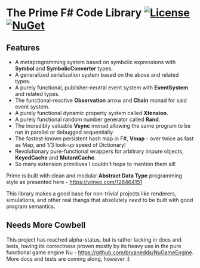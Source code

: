 The Prime F# Code Library [![License](https://img.shields.io/badge/license-MIT-blue.svg)](https://github.com/bryanedds/Nu/Prime/blob/master/LICENSE.md) [![NuGet](https://img.shields.io/nuget/v/Nuget.Core.svg)](https://www.nuget.org/packages/Prime)
=

## Features

- A metaprogramming system based on symbolic expressions with **Symbol** and **SymbolicConverter** types.
- A generalized serialization system based on the above and related types.
- A purely functional, publisher-neutral event system with **EventSystem** and related types.
- The functional-reactive **Observation** arrow and **Chain** monad for said event system.
- A purely functional dynamic property system called **Xtension**.
- A purely functional random number generator called **Rand**.
- The incredibly valuable **Vsync** monad allowing the same program to be run in parallel or debugged sequentially.
- The fastest-known persistent hash map in F#, **Vmap** - over twice as fast as Map, and 1/3 look-up speed of Dictionary!
- Revolutionary pure-functional wrappers for arbitrary impure objects, **KeyedCache** and **MutantCache**.
- So many extension primitives I couldn't hope to mention them all!

Prime is built with clean and modular **Abstract Data Type** programming style as presented here - https://vimeo.com/128464151

This library makes a good base for non-trivial projects like renderers, simulations, and other real thangs that absolutely *need* to be built with good program semantics.

## Needs More Cowbell
This project has reached alpha-status, but is rather lacking in docs and tests, having its correctness proven mostly by its heavy use in the pure functional game engine Nu -  https://github.com/bryanedds/NuGameEngine. More docs and tests are coming along, however :)
